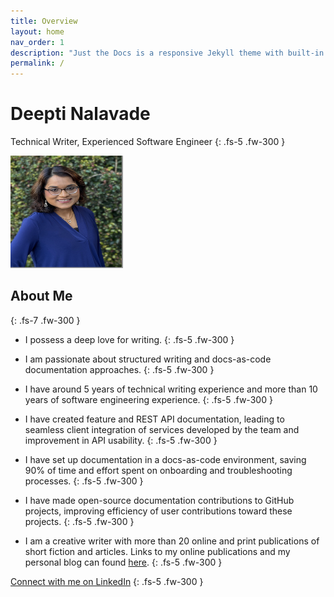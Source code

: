 ```yaml
---
title: Overview
layout: home
nav_order: 1
description: "Just the Docs is a responsive Jekyll theme with built-in search that is easily customizable and hosted on GitHub Pages."
permalink: /
---
```


# Deepti Nalavade
Technical Writer, Experienced Software Engineer
{: .fs-5 .fw-300 }

<img src="/docs/images/deepti-photo.png" width="180" height="180">

## About Me
{: .fs-7 .fw-300 }

* I possess a deep love for writing.
  {: .fs-5 .fw-300 }

* I am passionate about structured writing and docs-as-code documentation approaches.
  {: .fs-5 .fw-300 }

* I have around 5 years of technical writing experience and more than 10 years of software engineering experience.
  {: .fs-5 .fw-300 }

* I have created feature and REST API documentation, leading to seamless client integration of services developed by the team and improvement in API usability.
  {: .fs-5 .fw-300 }

* I have set up documentation in a docs-as-code environment, saving 90% of time and effort spent on onboarding and troubleshooting processes.
  {: .fs-5 .fw-300 }

* I have made open-source documentation contributions to GitHub projects, improving efficiency of user contributions toward these projects.
  {: .fs-5 .fw-300 }

* I am a creative writer with more than 20 online and print publications of short fiction and articles. Links to my online publications and my personal blog can found [here](https://deeptiwriting.wordpress.com/).
  {: .fs-5 .fw-300 }

[Connect with me on LinkedIn](https://www.linkedin.com/in/deeptinalavade)
{: .fs-5 .fw-300 }